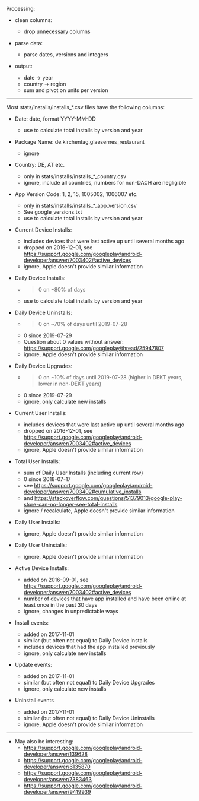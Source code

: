 Processing:

- clean columns:
    - drop unnecessary columns

- parse data:
    - parse dates, versions and integers

- output:
    - date -> year
    - country -> region
    - sum and pivot on units per version

----------------------------------------
Most stats/installs/installs_*.csv files have the following columns:

- Date: date, format YYYY-MM-DD
    - use to calculate total installs by version and year

- Package Name: de.kirchentag.glaesernes_restaurant
    - ignore

- Country: DE, AT etc.
    - only in stats/installs/installs_*_country.csv
    - ignore, include all countries, numbers for non-DACH are negligible

- App Version Code: 1, 2, 15, 1005002, 1006007 etc.
    - only in stats/installs/installs_*_app_version.csv
    - See google_versions.txt
    - use to calculate total installs by version and year

- Current Device Installs:
    - includes devices that were last active up until several months ago
    - dropped on 2016-12-01, see https://support.google.com/googleplay/android-developer/answer/7003402#active_devices
    - ignore, Apple doesn't provide similar information

- Daily Device Installs:
    - >0 on ~80% of days
    - use to calculate total installs by version and year

- Daily Device Uninstalls:
    - >0 on ~70% of days until 2019-07-28
    - 0 since 2019-07-29
    - Question about 0 values without answer: https://support.google.com/googleplay/thread/25947807
    - ignore, Apple doesn't provide similar information

- Daily Device Upgrades:
    - >0 on ~10% of days until 2019-07-28 (higher in DEKT years, lower in non-DEKT years)
    - 0 since 2019-07-29
    - ignore, only calculate new installs

- Current User Installs:
    - includes devices that were last active up until several months ago
    - dropped on 2016-12-01, see https://support.google.com/googleplay/android-developer/answer/7003402#active_devices
    - ignore, Apple doesn't provide similar information

- Total User Installs:
    - sum of Daily User Installs (including current row)
    - 0 since 2018-07-17
    - see https://support.google.com/googleplay/android-developer/answer/7003402#cumulative_installs
    - and https://stackoverflow.com/questions/51379013/google-play-store-can-no-longer-see-total-installs
    - ignore / recalculate, Apple doesn't provide similar information

- Daily User Installs:
    - ignore, Apple doesn't provide similar information

- Daily User Uninstalls:
    - ignore, Apple doesn't provide similar information

- Active Device Installs:
    - added on 2016-09-01, see https://support.google.com/googleplay/android-developer/answer/7003402#active_devices
    - number of devices that have app installed and have been online at least once in the past 30 days
    - ignore, changes in unpredictable ways

- Install events:
    - added on 2017-11-01
    - similar (but often not equal) to Daily Device Installs
    - includes devices that had the app installed previously
    - ignore, only calculate new installs

- Update events:
    - added on 2017-11-01
    - similar (but often not equal) to Daily Device Upgrades
    - ignore, only calculate new installs

- Uninstall events
    - added on 2017-11-01
    - similar (but often not equal) to Daily Device Uninstalls
    - ignore, Apple doesn't provide similar information

----------------------------------------
- May also be interesting:
    - https://support.google.com/googleplay/android-developer/answer/139628
    - https://support.google.com/googleplay/android-developer/answer/6135870
    - https://support.google.com/googleplay/android-developer/answer/7383463
    - https://support.google.com/googleplay/android-developer/answer/9419939
